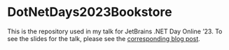 # DotNetDays2023Bookstore

This is the repository used in my talk for JetBrains .NET Day Online ’23. To see the slides for the talk, please see the [corresponding blog post](https://daninacan.com/jetbrains-net-day-online-23-xunit-expanded-better-testing-with-xunit).
